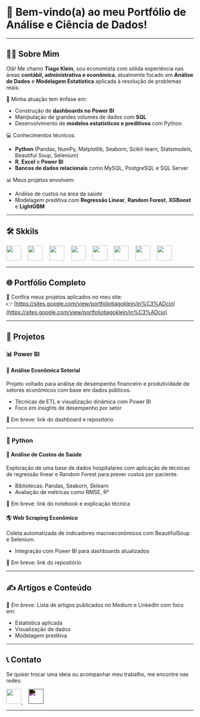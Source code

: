# 👋 Bem-vindo(a) ao meu Portfólio de Análise e Ciência de Dados!

---

## 👨‍💼 Sobre Mim

Olá! Me chamo **Tiago Klein**, sou economista com sólida experiência nas áreas **contábil, administrativa e econômica**, atualmente focado em **Análise de Dados** e **Modelagem Estatística** aplicada à resolução de problemas reais.

🎯 Minha atuação tem ênfase em:
- Construção de **dashboards no Power BI**
- Manipulação de grandes volumes de dados com **SQL**
- Desenvolvimento de **modelos estatísticos e preditivos** com Python

💻 Conhecimentos técnicos:
- **Python** (Pandas, NumPy, Matplotlib, Seaborn, Scikit-learn, Statsmodels, Beautiful Soup, Selenium)
- **R**, **Excel** e **Power BI**
- **Bancos de dados relacionais** como MySQL, PostgreSQL e SQL Server

📊 Meus projetos envolvem:
- Análise de custos na área da saúde
- Modelagem preditiva com **Regressão Linear**, **Random Forest**, **XGBoost** e **LightGBM**

---
## 🛠️ Skkils

<div align="left">
  <img src="https://cdn.jsdelivr.net/gh/devicons/devicon/icons/anaconda/anaconda-original.svg" height="40" />
  <img width="10" />
  <img src="https://cdn.jsdelivr.net/gh/devicons/devicon/icons/python/python-original.svg" height="40" />
  <img width="10" />
  <img src="https://cdn.jsdelivr.net/gh/devicons/devicon/icons/r/r-original.svg" height="40" />
  <img width="10" />
  <img src="https://cdn.jsdelivr.net/gh/devicons/devicon/icons/mysql/mysql-original.svg" height="40" />
  <img width="10" />
  <img src="https://cdn.jsdelivr.net/gh/devicons/devicon/icons/postgresql/postgresql-original.svg" height="40" />
  <img width="10" />
  <img src="https://cdn.jsdelivr.net/gh/devicons/devicon/icons/microsoftsqlserver/microsoftsqlserver-plain.svg" height="40" />
  <img width="10" />
  <img src="https://upload.wikimedia.org/wikipedia/commons/c/cf/New_Power_BI_Logo.svg" height="40" />
  <img width="10" />
  <img src="https://upload.wikimedia.org/wikipedia/commons/7/73/Microsoft_Excel_2013-2019_logo.svg" height="40" />
</div>

---

## 🌐 Portfólio Completo

🔗 Confira meus projetos aplicados no meu site:  
👉 [https://sites.google.com/view/portfoliotiagoklein/in%C3%ADcio](https://sites.google.com/view/portfoliotiagoklein/in%C3%ADcio)

---

## 💼 Projetos

### 📊 Power BI

#### 🛫 Análise Econômica Setorial
Projeto voltado para análise de desempenho financeiro e produtividade de setores econômicos com base em dados públicos.
- Técnicas de ETL e visualização dinâmica com Power BI
- Foco em insights de desempenho por setor

📎 Em breve: link do dashboard e repositório

---

### 🐍 Python

#### 💉 Análise de Custos de Saúde
Exploração de uma base de dados hospitalares com aplicação de técnicas de regressão linear e Random Forest para prever custos por paciente.
- Bibliotecas: Pandas, Seaborn, Sklearn
- Avaliação de métricas como RMSE, R²

📎 Em breve: link do notebook e explicação técnica

#### 🌎 Web Scraping Econômico
Coleta automatizada de indicadores macroeconômicos com BeautifulSoup e Selenium.
- Integração com Power BI para dashboards atualizados

📎 Em breve: link do repositório

---



## ✍️ Artigos e Conteúdo

📘 *Em breve*: Lista de artigos publicados no Medium e LinkedIn com foco em:
- Estatística aplicada
- Visualização de dados
- Modelagem preditiva

---

## 📞 Contato

Se quiser trocar uma ideia ou acompanhar meu trabalho, me encontre nas redes:

<p align="left">
  <a href="https://www.linkedin.com/in/seu-perfil" target="_blank">
    <img src="https://cdn.jsdelivr.net/gh/devicons/devicon/icons/linkedin/linkedin-original.svg" height="40" />
  </a>
  <img width="12" />
  <a href="https://medium.com/@seu-usuario" target="_blank">
    <img src="https://cdn.jsdelivr.net/gh/simple-icons/simple-icons/icons/medium.svg" height="40" style="filter: invert(1);" />
  </a>
</p>

---

